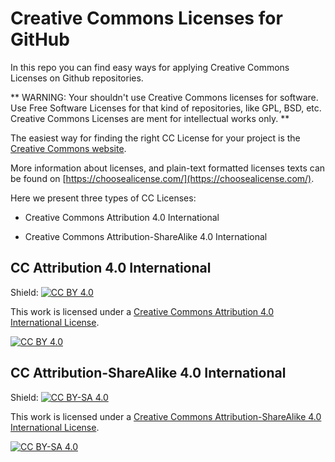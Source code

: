 # Creative Commons Licenses for GitHub

In this repo you can find easy ways for applying Creative Commons Licenses on 
Github repositories.

**
WARNING:
Your shouldn't use Creative Commons licenses for software.
Use Free Software Licenses for that kind of repositories, like GPL, BSD, etc.
Creative Commons Licenses are ment for intellectual works only.
**

The easiest way for finding the right CC License for your project is the
[Creative Commons website](https://creativecommons.org/choose/).

More information about licenses, and plain-text formatted licenses texts can 
be found on [https://choosealicense.com/](https://choosealicense.com/).

Here we present three types of CC Licenses:

* Creative Commons Attribution 4.0 International

* Creative Commons Attribution-ShareAlike 4.0 International



## CC Attribution 4.0 International

Shield: [![CC BY 4.0][cc-by-shield]][cc-by]

This work is licensed under a [Creative Commons Attribution 4.0 International 
License][cc-by].

[![CC BY 4.0][cc-by-image]][cc-by]


[cc-by]: http://creativecommons.org/licenses/by/4.0/
[cc-by-image]: https://i.creativecommons.org/l/by/4.0/88x31.png
[cc-by-shield]: https://img.shields.io/badge/License-CC%20BY%204.0-lightgrey.svg


## CC Attribution-ShareAlike 4.0 International

Shield: [![CC BY-SA 4.0][cc-by-sa-shield]][cc-by-sa]

This work is licensed under a [Creative Commons Attribution-ShareAlike 4.0
International License][cc-by-sa].

[![CC BY-SA 4.0][cc-by-sa-image]][cc-by-sa]

[cc-by-sa]: http://creativecommons.org/licenses/by-sa/4.0/
[cc-by-sa-image]: https://licensebuttons.net/l/by-sa/4.0/88x31.png
[cc-by-sa-shield]: https://img.shields.io/badge/License-CC%20BY--SA%204.0-lightgrey.svg
